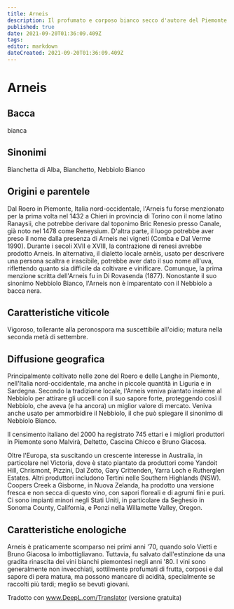 ```yaml
---
title: Arneis
description: Il profumato e corposo bianco secco d'autore del Piemonte
published: true
date: 2021-09-20T01:36:09.409Z
tags: 
editor: markdown
dateCreated: 2021-09-20T01:36:09.409Z
---
```


# Arneis

## Bacca


bianca

## Sinonimi







Bianchetta di Alba, Bianchetto, Nebbiolo Bianco

## Origini e parentele

Dal Roero in Piemonte, Italia nord-occidentale, l'Arneis fu forse menzionato per la prima volta nel 1432 a Chieri in provincia di Torino con il nome latino Ranaysii, che potrebbe derivare dal toponimo Bric Renesio presso Canale, già noto nel 1478 come Reneysium. D'altra parte, il luogo potrebbe aver preso il nome dalla presenza di Arneis nei vigneti (Comba e Dal Verme 1990). Durante i secoli XVII e XVIII, la contrazione di renesi avrebbe prodotto Arneis. In alternativa, il dialetto locale arnèis, usato per descrivere una persona scaltra e irascibile, potrebbe aver dato il suo nome all'uva, riflettendo quanto sia difficile da coltivare e vinificare. Comunque, la prima menzione scritta dell'Arneis fu in Di Rovasenda (1877). Nonostante il suo sinonimo Nebbiolo Bianco, l'Arneis non è imparentato con il Nebbiolo a bacca nera.

## Caratteristiche viticole

Vigoroso, tollerante alla peronospora ma suscettibile all'oidio; matura nella seconda metà di settembre.

## Diffusione geografica

Principalmente coltivato nelle zone del Roero e delle Langhe in Piemonte, nell'Italia nord-occidentale, ma anche in piccole quantità in Liguria e in Sardegna. Secondo la tradizione locale, l'Arneis veniva piantato insieme al Nebbiolo per attirare gli uccelli con il suo sapore forte, proteggendo così il Nebbiolo, che aveva (e ha ancora) un miglior valore di mercato. Veniva anche usato per ammorbidire il Nebbiolo, il che può spiegare il sinonimo di Nebbiolo Bianco.



Il censimento italiano del 2000 ha registrato 745 ettari e i migliori produttori in Piemonte sono Malvirà, Deltetto, Cascina Chicco e Bruno Giacosa.

Oltre l'Europa, sta suscitando un crescente interesse in Australia, in particolare nel Victoria, dove è stato piantato da produttori come Yandoit Hill, Chrismont, Pizzini, Dal Zotto, Gary Crittenden, Yarra Loch e Rutherglen Estates. Altri produttori includono Tertini nelle Southern Highlands (NSW). Coopers Creek a Gisborne, in Nuova Zelanda, ha prodotto una versione fresca e non secca di questo vino, con sapori floreali e di agrumi fini e puri. Ci sono impianti minori negli Stati Uniti, in particolare da Seghesio in Sonoma County, California, e Ponzi nella Willamette Valley, Oregon.

## Caratteristiche enologiche

Arneis è praticamente scomparso nei primi anni '70, quando solo Vietti e Bruno Giacosa lo imbottigliavano. Tuttavia, fu salvato dall'estinzione da una gradita rinascita dei vini bianchi piemontesi negli anni '80. I vini sono generalmente non invecchiati, sottilmente profumati di frutta, corposi e dal sapore di pera matura, ma possono mancare di acidità, specialmente se raccolti più tardi; meglio se bevuti giovani.







Tradotto con www.DeepL.com/Translator (versione gratuita)